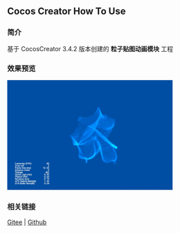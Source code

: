 ## Cocos Creator How To Use

### 简介

基于 CocosCreator 3.4.2 版本创建的 **粒子贴图动画模块** 工程

### 效果预览
![image](../../gif/202203/2022030544.gif)

### 相关链接
[Gitee](https://gitee.com/mirrors_cocos-creator/test-cases-3d/blob/v3.0/assets/cases/particle) | [Github](https://github.com/cocos-creator/test-cases-3d/blob/v3.0/assets/cases/particle)